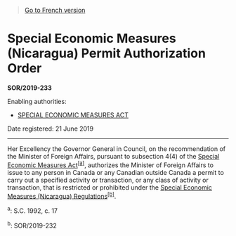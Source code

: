 > [Go to French version](/fr/Règlements/Décrets,%20ordonnances%20et%20règlements%20statutaires/2019/233.md)

# Special Economic Measures (Nicaragua) Permit Authorization Order

**SOR/2019-233**

Enabling authorities: 
- [SPECIAL ECONOMIC MEASURES ACT](/en/Acts/Statutes%20of%20Canada/1992/c.%2017.md)

Date registered: 21 June 2019

----------

Her Excellency the Governor General in Council, on the recommendation of the Minister of Foreign Affairs, pursuant to subsection 4(4) of the [Special Economic Measures Act](/en/Acts/Statutes%20of%20Canada/1992/c.%2017.md)<sup><a href='#fn_81000-2-3946_hq_25272'>[a]</a></sup>, authorizes the Minister of Foreign Affairs to issue to any person in Canada or any Canadian outside Canada a permit to carry out a specified activity or transaction, or any class of activity or transaction, that is restricted or prohibited under the [Special Economic Measures (Nicaragua) Regulations](/en/Regulations/Statutory%20Orders%20and%20Regulations/2019/232.md)<sup><a href='#fn_81000-2-3946_hq_25273'>[b]</a></sup>.

<a name='fn_81000-2-3946_hq_25272'><sup>a</sup></a>: S.C. 1992, c. 17<br />

<a name='fn_81000-2-3946_hq_25273'><sup>b</sup></a>: SOR/2019-232<br />


